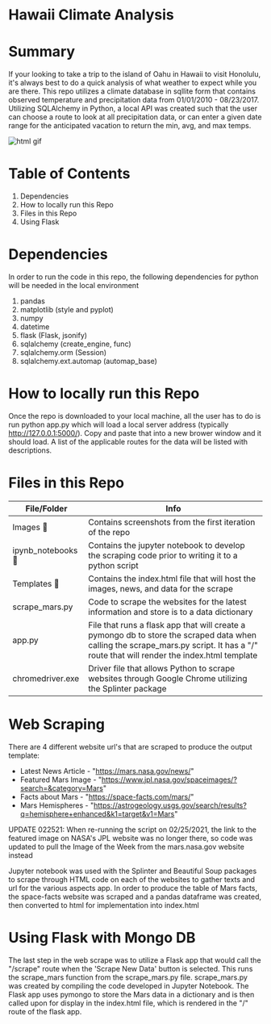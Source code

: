 # Hawaii Climate Analysis

# Summary

If your looking to take a trip to the island of Oahu in Hawaii to visit Honolulu, it's always best to do a quick analysis of what weather to expect while you are there.  This repo utilizes a climate database in sqllite form that contains observed temperature and precipitation data from 01/01/2010 - 08/23/2017.  Utilizing SQLAlchemy in Python, a local API was created such that the user can choose a route to look at all precipitation data, or can enter a given date range for the anticipated vacation to return the min, avg, and max temps.
 
![html gif]()

# Table of Contents

1. Dependencies
2. How to locally run this Repo
3. Files in this Repo
4. Using Flask

# Dependencies
In order to run the code in this repo, the following dependencies for python will be needed in the local environment
1. pandas
2. matplotlib (style and pyplot)
3. numpy
4. datetime
5. flask (Flask, jsonify)
6. sqlalchemy (create_engine, func)
7. sqlalchemy.orm (Session)
8. sqlalchemy.ext.automap (automap_base)

# How to locally run this Repo
Once the repo is downloaded to your local machine, all the user has to do is run python app.py which will load a local server address (typically http://127.0.0.1:5000/).  Copy and paste that into a new brower window and it should load.  A list of the applicable routes for the data will be listed with descriptions.

# Files in this Repo
File/Folder | Info
------------ | -------------
Images :file_folder: | Contains screenshots from the first iteration of the repo
ipynb_notebooks :file_folder: | Contains the jupyter notebook to develop the scraping code prior to writing it to a python script
Templates :file_folder: | Contains the index.html file that will host the images, news, and data for the scrape
scrape_mars.py | Code to scrape the websites for the latest information and store is to a data dictionary
app.py | File that runs a flask app that will create a pymongo db to store the scraped data when calling the scrape_mars.py script.  It has a "/" route that will render the index.html template
chromedriver.exe | Driver file that allows Python to scrape websites through Google Chrome utilizing the Splinter package

# Web Scraping

There are 4 different website url's that are scraped to produce the output template:
* Latest News Article - "https://mars.nasa.gov/news/"
* Featured Mars Image - "https://www.jpl.nasa.gov/spaceimages/?search=&category=Mars"
* Facts about Mars - "https://space-facts.com/mars/"
* Mars Hemispheres - "https://astrogeology.usgs.gov/search/results?q=hemisphere+enhanced&k1=target&v1=Mars"

UPDATE 022521: When re-running the script on 02/25/2021, the link to the featured image on NASA's JPL website was no longer there, so code was updated to pull the Image of the Week from the mars.nasa.gov website instead

Jupyter notebook was used with the Splinter and Beautiful Soup packages to scrape through HTML code on each of the websites to gather texts and url for the various aspects app.  In order to produce the table of Mars facts, the space-facts website was scraped and a pandas dataframe was created, then converted to html for implementation into index.html

# Using Flask with Mongo DB

The last step in the web scrape was to utilize a Flask app that would call the "/scrape" route when the 'Scrape New Data' button is selected.  This runs the scrape_mars function from the scrape_mars.py file.  scrape_mars.py was created by compiling the code developed in Jupyter Notebook.  The Flask app uses pymongo to store the Mars data in a dictionary and is then called upon for display in the index.html file, which is rendered in the "/" route of the flask app.
